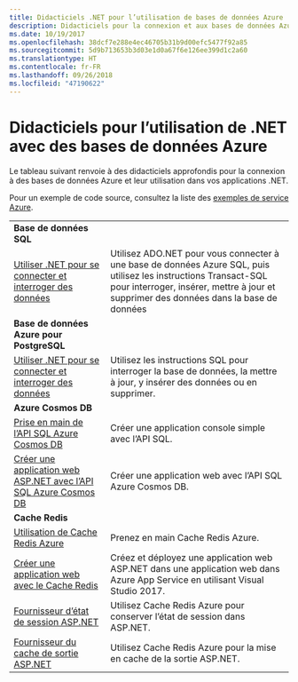 ```yaml
---
title: Didacticiels .NET pour l’utilisation de bases de données Azure
description: Didacticiels pour la connexion et aux bases de données Azure et leur utilisation dans vos applications .NET.
ms.date: 10/19/2017
ms.openlocfilehash: 38dcf7e288e4ec46705b31b9d00efc5477f92a85
ms.sourcegitcommit: 5d9b713653b3d03e1d0a67f6e126ee399d1c2a60
ms.translationtype: HT
ms.contentlocale: fr-FR
ms.lasthandoff: 09/26/2018
ms.locfileid: "47190622"
---
```

# <a name="tutorials-for-using-net-with-azure-databases"></a>Didacticiels pour l’utilisation de .NET avec des bases de données Azure

Le tableau suivant renvoie à des didacticiels approfondis pour la connexion à des bases de données Azure et leur utilisation dans vos applications .NET.

Pour un exemple de code source, consultez la liste des [exemples de service Azure](https://azure.microsoft.com/resources/samples/?platform=dotnet).

| | |
|---|---|
| **Base de données SQL** ||
| [Utiliser .NET pour se connecter et interroger des données][1] | Utilisez ADO.NET pour vous connecter à une base de données Azure SQL, puis utilisez les instructions Transact-SQL pour interroger, insérer, mettre à jour et supprimer des données dans la base de données | 
| **Base de données Azure pour PostgreSQL** ||
| [Utiliser .NET pour se connecter et interroger des données][2] | Utilisez les instructions SQL pour interroger la base de données, la mettre à jour, y insérer des données ou en supprimer. | 
| **Azure Cosmos DB** ||
| [Prise en main de l’API SQL Azure Cosmos DB][4] | Créer une application console simple avec l’API SQL. | 
| [Créer une application web ASP.NET avec l’API SQL Azure Cosmos DB][3] | Créer une application web avec l’API SQL Azure Cosmos DB. | 
| **Cache Redis** | |
| [Utilisation de Cache Redis Azure][6] | Prenez en main Cache Redis Azure. |
| [Créer une application web avec le Cache Redis][5] | Créez et déployez une application web ASP.NET dans une application web dans Azure App Service en utilisant Visual Studio 2017.  | 
| [Fournisseur d’état de session ASP.NET][7] | Utilisez Cache Redis Azure pour conserver l’état de session dans ASP.NET.  | 
| [Fournisseur du cache de sortie ASP.NET][8] | Utilisez Cache Redis Azure pour la mise en cache de la sortie ASP.NET.  | 
 

[1]: /azure/sql-database/sql-database-connect-query-dotnet
[2]: /azure/postgresql/connect-csharp
[3]: /azure/cosmos-db/sql-api-dotnet-application
[4]: /azure/cosmos-db/sql-api-get-started
[5]: /azure/redis-cache/cache-web-app-howto
[6]: /azure/redis-cache/cache-dotnet-how-to-use-azure-redis-cache
[7]: /azure/redis-cache/cache-aspnet-session-state-provider
[8]: /azure/redis-cache/cache-aspnet-output-cache-provider
